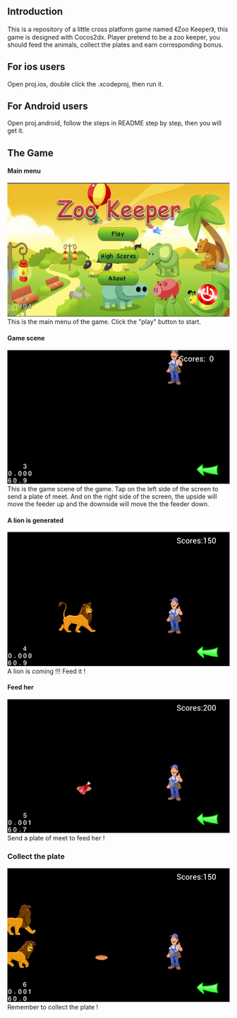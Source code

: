 ## Introduction

This is a repository of a little cross platform game named 《Zoo Keeper》, this game is designed with Cocos2dx. Player pretend to be a zoo keeper, you should feed the animals, collect the plates and earn corresponding bonus.

## For ios users

Open proj.ios, double click the .xcodeproj, then run it.

## For Android users

Open proj.android, follow the steps in README step by step, then you will get it. 

## The Game

#### Main menu
![Example](https://github.com/zhouyizirui/ZooKeeper/blob/master/pictures/main.png)
This is the main menu of the game. Click the "play" button to start.

#### Game scene
![Scene](https://github.com/zhouyizirui/ZooKeeper/blob/master/pictures/play.png)
This is the game scene of the game. Tap on the left side of the screen to send a plate of meet. And on the right side of the screen, the upside will move the feeder up and the downside will move the the feeder down.

#### A lion is generated
![Lion](https://github.com/zhouyizirui/ZooKeeper/blob/master/pictures/lion.png)
A lion is coming !!! Feed it !

#### Feed her
![Meet](https://github.com/zhouyizirui/ZooKeeper/blob/master/pictures/throw.png)
Send a plate of meet to feed her !

### Collect the plate
![Plate](https://github.com/zhouyizirui/ZooKeeper/blob/master/pictures/plate.png)
Remember to collect the plate !
